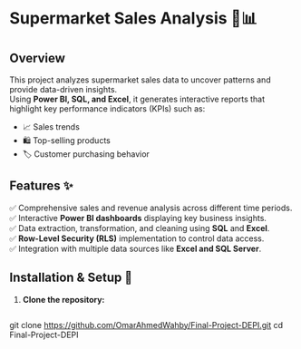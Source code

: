 # Supermarket Sales Analysis 🛒📊  

## Overview  
This project analyzes supermarket sales data to uncover patterns and provide data-driven insights.  
Using **Power BI, SQL, and Excel**, it generates interactive reports that highlight key performance indicators (KPIs) such as:  

- 📈 Sales trends  
- 🛍️ Top-selling products  
- 🏷️ Customer purchasing behavior  

## Features ✨  

✅ Comprehensive sales and revenue analysis across different time periods.  
✅ Interactive **Power BI dashboards** displaying key business insights.  
✅ Data extraction, transformation, and cleaning using **SQL** and **Excel**.  
✅ **Row-Level Security (RLS)** implementation to control data access.  
✅ Integration with multiple data sources like **Excel and SQL Server**.  

## Installation & Setup 🚀  

1. **Clone the repository:**  
   ```bash
git clone https://github.com/OmarAhmedWahby/Final-Project-DEPI.git
cd Final-Project-DEPI


